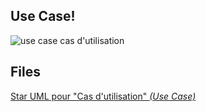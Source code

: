 ## Use Case!

![use case cas d'utilisation](https://github.com/ChineDmitri/M1_AL_ProjetFinal_Equipe1/blob/3-cr%C3%A9ation-use-case/use_case.jpg)

## Files
[Star UML pour "Cas d'utilisation" *(Use Case)*](https://github.com/ChineDmitri/M1_AL_ProjetFinal_Equipe1/blob/3-cr%C3%A9ation-use-case/Use_Case.mdj)